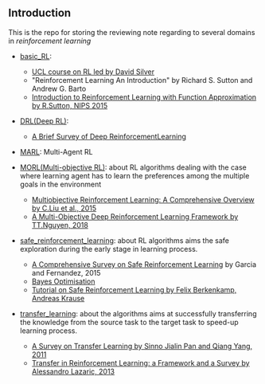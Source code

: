 ## Introduction

This is the repo for storing the reviewing note regarding to several domains in *reinforcement learning*



* [basic_RL](https://github.com/Rowing0914/Reinforcement_Learning/tree/master/basic_RL): 

  * [UCL course on RL led by David Silver](http://www0.cs.ucl.ac.uk/staff/d.silver/web/Teaching.html)
  * "Reinforcement Learning An Introduction" by Richard S. Sutton and Andrew G. Barto
  * [Introduction to Reinforcement Learning with Function Approximation by R.Sutton, NIPS 2015](http://media.nips.cc/Conferences/2015/tutorialslides/SuttonIntroRL-nips-2015-tutorial.pdf)

* [DRL(Deep RL)](https://github.com/Rowing0914/Reinforcement_Learning/tree/master/DRL): 

  * [A Brief Survey of Deep ReinforcementLearning](https://arxiv.org/pdf/1708.05866.pdf)

* [MARL](https://github.com/Rowing0914/Reinforcement_Learning/tree/master/MARL): Multi-Agent RL

* [MORL(Multi-objective RL)](https://github.com/Rowing0914/Reinforcement_Learning/tree/master/multi_objective_RL): about RL algorithms dealing with the case where learning agent has to learn the preferences among the multiple goals in the environment

  * [Multiobjective Reinforcement Learning: A Comprehensive Overview by C.Liu et al., 2015](https://ieeexplore.ieee.org/stamp/stamp.jsp?tp=&arnumber=6918520)
  * [A Multi-Objective Deep Reinforcement Learning Framework by TT.Nguyen, 2018](https://arxiv.org/pdf/1803.02965.pdf)

* [safe_reinforcement_learning](https://github.com/Rowing0914/Reinforcement_Learning/tree/master/safe_reinforcement_learning): about RL algorithms aims the safe exploration during the early stage in learning process.

  * [A Comprehensive Survey on Safe Reinforcement Learning](http://www.jmlr.org/papers/volume16/garcia15a/garcia15a.pdf) by Garcia and Fernandez, 2015
  * [Bayes Optimisation](https://github.com/Rowing0914/Reinforcement_Learning/blob/master/safe_reinforcement_learning/Bayes_optimisation/BayesOptimisation.pdf)
  * [Tutorial on Safe Reinforcement Learning by Felix Berkenkamp, Andreas Krause](https://las.inf.ethz.ch/files/ewrl18_SafeRL_tutorial.pdf)

* [transfer_learning](https://github.com/Rowing0914/Reinforcement_Learning/tree/master/transfer_learning): about the algorithms aims at successfully transferring the knowledge from the source task to the target task to speed-up learning process.

  * [A Survey on Transfer Learning by Sinno Jialin Pan and Qiang Yang, 2011](https://ieeexplore.ieee.org/stamp/stamp.jsp?arnumber=5288526&tag=1)
  * [Transfer in Reinforcement Learning: a Framework and a Survey by Alessandro Lazaric, 2013](https://hal.inria.fr/hal-00772626/document)

